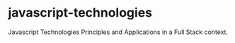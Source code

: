 # javascript-technologies
Javascript Technologies Principles and Applications in a Full Stack context.
